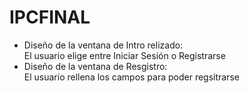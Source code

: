 # IPCFINAL

- Diseño de la ventana de Intro relizado:
<br>El usuario elige entre Iniciar Sesión o Registrarse
- Diseño de la ventana de Resgistro: 
<br>El usuario rellena los campos para poder regsitrarse
